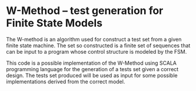 # W-Method – test generation for Finite State Models
The W-method is an algorithm used for construct a test set from a given finite state machine. The set so constructed is a finite set of sequences that can be input to a program whose control structure is modeled by the FSM.

This code is a possible implementation of the W-Method using SCALA programming language for the generation of a tests set given a correct design. The tests set produced will be used as input for some possible implementations derived from the correct model. 
